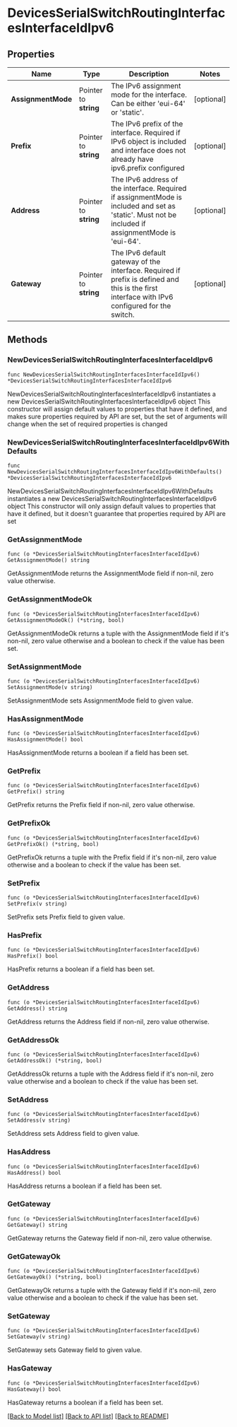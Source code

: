 # DevicesSerialSwitchRoutingInterfacesInterfaceIdIpv6

## Properties

Name | Type | Description | Notes
------------ | ------------- | ------------- | -------------
**AssignmentMode** | Pointer to **string** | The IPv6 assignment mode for the interface. Can be either &#39;eui-64&#39; or &#39;static&#39;. | [optional] 
**Prefix** | Pointer to **string** | The IPv6 prefix of the interface. Required if IPv6 object is included and interface does not already have ipv6.prefix configured | [optional] 
**Address** | Pointer to **string** | The IPv6 address of the interface. Required if assignmentMode is included and set as &#39;static&#39;. Must not be included if assignmentMode is &#39;eui-64&#39;. | [optional] 
**Gateway** | Pointer to **string** | The IPv6 default gateway of the interface. Required if prefix is defined and this is the first interface with IPv6 configured for the switch. | [optional] 

## Methods

### NewDevicesSerialSwitchRoutingInterfacesInterfaceIdIpv6

`func NewDevicesSerialSwitchRoutingInterfacesInterfaceIdIpv6() *DevicesSerialSwitchRoutingInterfacesInterfaceIdIpv6`

NewDevicesSerialSwitchRoutingInterfacesInterfaceIdIpv6 instantiates a new DevicesSerialSwitchRoutingInterfacesInterfaceIdIpv6 object
This constructor will assign default values to properties that have it defined,
and makes sure properties required by API are set, but the set of arguments
will change when the set of required properties is changed

### NewDevicesSerialSwitchRoutingInterfacesInterfaceIdIpv6WithDefaults

`func NewDevicesSerialSwitchRoutingInterfacesInterfaceIdIpv6WithDefaults() *DevicesSerialSwitchRoutingInterfacesInterfaceIdIpv6`

NewDevicesSerialSwitchRoutingInterfacesInterfaceIdIpv6WithDefaults instantiates a new DevicesSerialSwitchRoutingInterfacesInterfaceIdIpv6 object
This constructor will only assign default values to properties that have it defined,
but it doesn't guarantee that properties required by API are set

### GetAssignmentMode

`func (o *DevicesSerialSwitchRoutingInterfacesInterfaceIdIpv6) GetAssignmentMode() string`

GetAssignmentMode returns the AssignmentMode field if non-nil, zero value otherwise.

### GetAssignmentModeOk

`func (o *DevicesSerialSwitchRoutingInterfacesInterfaceIdIpv6) GetAssignmentModeOk() (*string, bool)`

GetAssignmentModeOk returns a tuple with the AssignmentMode field if it's non-nil, zero value otherwise
and a boolean to check if the value has been set.

### SetAssignmentMode

`func (o *DevicesSerialSwitchRoutingInterfacesInterfaceIdIpv6) SetAssignmentMode(v string)`

SetAssignmentMode sets AssignmentMode field to given value.

### HasAssignmentMode

`func (o *DevicesSerialSwitchRoutingInterfacesInterfaceIdIpv6) HasAssignmentMode() bool`

HasAssignmentMode returns a boolean if a field has been set.

### GetPrefix

`func (o *DevicesSerialSwitchRoutingInterfacesInterfaceIdIpv6) GetPrefix() string`

GetPrefix returns the Prefix field if non-nil, zero value otherwise.

### GetPrefixOk

`func (o *DevicesSerialSwitchRoutingInterfacesInterfaceIdIpv6) GetPrefixOk() (*string, bool)`

GetPrefixOk returns a tuple with the Prefix field if it's non-nil, zero value otherwise
and a boolean to check if the value has been set.

### SetPrefix

`func (o *DevicesSerialSwitchRoutingInterfacesInterfaceIdIpv6) SetPrefix(v string)`

SetPrefix sets Prefix field to given value.

### HasPrefix

`func (o *DevicesSerialSwitchRoutingInterfacesInterfaceIdIpv6) HasPrefix() bool`

HasPrefix returns a boolean if a field has been set.

### GetAddress

`func (o *DevicesSerialSwitchRoutingInterfacesInterfaceIdIpv6) GetAddress() string`

GetAddress returns the Address field if non-nil, zero value otherwise.

### GetAddressOk

`func (o *DevicesSerialSwitchRoutingInterfacesInterfaceIdIpv6) GetAddressOk() (*string, bool)`

GetAddressOk returns a tuple with the Address field if it's non-nil, zero value otherwise
and a boolean to check if the value has been set.

### SetAddress

`func (o *DevicesSerialSwitchRoutingInterfacesInterfaceIdIpv6) SetAddress(v string)`

SetAddress sets Address field to given value.

### HasAddress

`func (o *DevicesSerialSwitchRoutingInterfacesInterfaceIdIpv6) HasAddress() bool`

HasAddress returns a boolean if a field has been set.

### GetGateway

`func (o *DevicesSerialSwitchRoutingInterfacesInterfaceIdIpv6) GetGateway() string`

GetGateway returns the Gateway field if non-nil, zero value otherwise.

### GetGatewayOk

`func (o *DevicesSerialSwitchRoutingInterfacesInterfaceIdIpv6) GetGatewayOk() (*string, bool)`

GetGatewayOk returns a tuple with the Gateway field if it's non-nil, zero value otherwise
and a boolean to check if the value has been set.

### SetGateway

`func (o *DevicesSerialSwitchRoutingInterfacesInterfaceIdIpv6) SetGateway(v string)`

SetGateway sets Gateway field to given value.

### HasGateway

`func (o *DevicesSerialSwitchRoutingInterfacesInterfaceIdIpv6) HasGateway() bool`

HasGateway returns a boolean if a field has been set.


[[Back to Model list]](../README.md#documentation-for-models) [[Back to API list]](../README.md#documentation-for-api-endpoints) [[Back to README]](../README.md)



